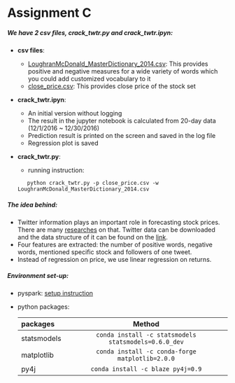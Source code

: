 # Assignment C

##### We have 2 csv files, crack_twtr.py and crack_twtr.ipyn:
- **csv files**:
  - [LoughranMcDonald_MasterDictionary_2014.csv](http://www3.nd.edu/~mcdonald/Word_Lists.html): 
  This provides positive and negative measures for a wide variety of words which you could add customized vocabulary to it
  - [close_price.csv](https://finance.yahoo.com/):
  This provides close price of the stock set
  
- **crack_twtr.ipyn**:
  - An initial version without logging
  - The result in the jupyter notebook is calculated from 20-day data (12/1/2016 ~ 12/30/2016)
  - Prediction result is printed on the screen and saved in the log file
  - Regression plot is saved
  
- **crack_twtr.py**:
  - running instruction: 
   ```
      python crack_twtr.py -p close_price.csv -w LoughranMcDonald_MasterDictionary_2014.csv
   ```
  
 ##### The idea behind:
 - Twitter information plays an important role in forecasting stock prices. There are many [researches](https://arxiv.org/pdf/1010.3003&) on that. Twitter data can be downloaded and the data structure of it can be found on the [link](https://dev.twitter.com/overview/api/tweets).
 - Four features are extracted: the number of positive words, negative words, mentioned specific stock and followers of one tweet.
 - Instead of regression on price, we use linear regression on returns. 


##### Environment set-up:
- pyspark:  [setup instruction](https://github.com/alfredzj/BigData/blob/master/BD_Assignment3/pyspark_setup_instruction.md)
- python packages:

  | packages   | Method                        |
  | :------ | :--------------------------------: |
  | statsmodels  | ```conda install -c statsmodels statsmodels=0.6.0_dev``` |
  | matplotlib  | ```conda install -c conda-forge matplotlib=2.0.0``` |
  | py4j  | ```conda install -c blaze py4j=0.9```|

